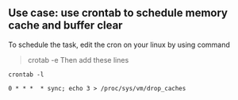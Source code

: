 ## Use case: use crontab to schedule memory cache and buffer clear
To schedule the task, edit the cron on your linux by using command 
> crotab -e
Then add these lines

```console
crontab -l

0 * * *  * sync; echo 3 > /proc/sys/vm/drop_caches
```
